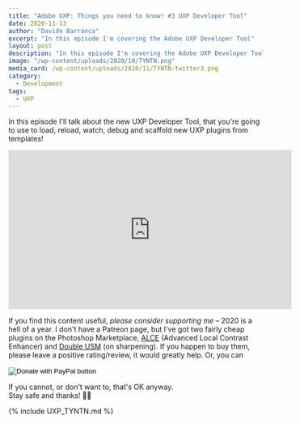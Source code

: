 ```yaml
---
title: "Adobe UXP: Things you need to know! #3 UXP Developer Tool"
date: 2020-11-13
author: "Davide Barranca"
excerpt: "In this episode I'm covering the Adobe UXP Developer Tool"
layout: post
description: "In this episode I'm covering the Adobe UXP Developer Tool"
image: "/wp-content/uploads/2020/10/TYNTN.png"
media_card: /wp-content/uploads/2020/11/TYNTN-twitter3.png
category:
  - Development
tags:
  - UXP
---
```


In this episode I'll talk about the new UXP Developer Tool, that you're going to use to load, reload, watch, debug and scaffold new UXP plugins from templates!

<iframe width="560" height="315" src="https://www.youtube.com/embed/jj9ZzT1iwRU" frameborder="0" allow="accelerometer; autoplay; clipboard-write; encrypted-media; gyroscope; picture-in-picture" allowfullscreen></iframe>

If you find this content useful, _please consider supporting me_ – 2020 is a hell of a year. I don't have a Patreon page, but I've got two fairly cheap plugins on the Photoshop Marketplace, [ALCE](https://adobe.com/go/cc_plugins_discover_plugin?pluginId=28db2e07&workflow=share) (Advanced Local Contrast Enhancer) and [Double USM](https://adobe.com/go/cc_plugins_discover_plugin?pluginId=78c3cdaf&workflow=share) (on sharpening). If you happen to buy them, please leave a positive rating/review, it would greatly help. Or, you can

<form action="https://www.paypal.com/donate" method="post" target="_top">
<input type="hidden" name="hosted_button_id" value="37N4GHTNJK8YE" />
<input type="image" src="https://www.paypalobjects.com/en_US/i/btn/btn_donate_LG.gif" border="0" name="submit" title="PayPal - The safer, easier way to pay online!" alt="Donate with PayPal button" />
<img alt="" border="0" src="https://www.paypal.com/en_IT/i/scr/pixel.gif" width="1" height="1" />
</form>

If you cannot, or don't want to, that's OK anyway.  
Stay safe and thanks! 🙏🏻

{% include UXP_TYNTN.md %}
